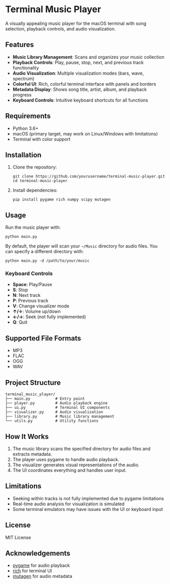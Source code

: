 # Terminal Music Player

A visually appealing music player for the macOS terminal with song selection, playback controls, and audio visualization.

## Features

- **Music Library Management**: Scans and organizes your music collection
- **Playback Controls**: Play, pause, stop, next, and previous track functionality
- **Audio Visualization**: Multiple visualization modes (bars, wave, spectrum)
- **Colorful UI**: Rich, colorful terminal interface with panels and borders
- **Metadata Display**: Shows song title, artist, album, and playback progress
- **Keyboard Controls**: Intuitive keyboard shortcuts for all functions

## Requirements

- Python 3.6+
- macOS (primary target, may work on Linux/Windows with limitations)
- Terminal with color support

## Installation

1. Clone the repository:
   ```
   git clone https://github.com/yourusername/terminal-music-player.git
   cd terminal-music-player
   ```

2. Install dependencies:
   ```
   pip install pygame rich numpy scipy mutagen
   ```

## Usage

Run the music player with:

```
python main.py
```

By default, the player will scan your `~/Music` directory for audio files. You can specify a different directory with:

```
python main.py -d /path/to/your/music
```

### Keyboard Controls

- **Space**: Play/Pause
- **S**: Stop
- **N**: Next track
- **P**: Previous track
- **V**: Change visualizer mode
- **↑/↓**: Volume up/down
- **←/→**: Seek (not fully implemented)
- **Q**: Quit

## Supported File Formats

- MP3
- FLAC
- OGG
- WAV

## Project Structure

```
terminal_music_player/
├── main.py           # Entry point
├── player.py         # Audio playback engine
├── ui.py             # Terminal UI components
├── visualizer.py     # Audio visualization
├── library.py        # Music library management
└── utils.py          # Utility functions
```

## How It Works

1. The music library scans the specified directory for audio files and extracts metadata.
2. The player uses pygame to handle audio playback.
3. The visualizer generates visual representations of the audio.
4. The UI coordinates everything and handles user input.

## Limitations

- Seeking within tracks is not fully implemented due to pygame limitations
- Real-time audio analysis for visualization is simulated
- Some terminal emulators may have issues with the UI or keyboard input

## License

MIT License

## Acknowledgements

- [pygame](https://www.pygame.org/) for audio playback
- [rich](https://github.com/Textualize/rich) for terminal UI
- [mutagen](https://mutagen.readthedocs.io/) for audio metadata
